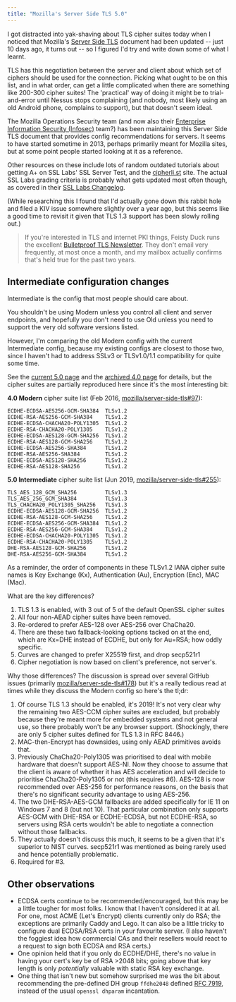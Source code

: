 ```yaml
---
title: "Mozilla's Server Side TLS 5.0"
---
```

I got distracted into yak-shaving about TLS cipher suites today when I noticed that Mozilla's [Server Side TLS](https://wiki.mozilla.org/Security/Server_Side_TLS) document had been updated -- just 10 days ago, it turns out -- so I figured I'd try and write down some of what I learnt.

TLS has this negotiation between the server and client about which set of ciphers should be used for the connection.
Picking what ought to be on this list, and in what order, can get a little complicated when there are something like 200-300 cipher suites!
The 'practical' way of doing it might be to trial-and-error until Nessus stops complaining (and nobody, most likely using an old Android phone, complains to support), but that doesn't seem ideal.

The Mozilla Operations Security team (and now also their [Enterprise Information Security (Infosec)](https://infosec.mozilla.org/) team?) has been maintaining this Server Side TLS document that provides config recommendations for servers.
It seems to have started sometime in 2013, perhaps primarily meant for Mozilla sites, but at some point people started looking at it as a reference.

Other resources on these include lots of random outdated tutorials about getting A+ on SSL Labs' SSL Server Test, and the [cipherli.st](https://cipherli.st/) site.
The actual SSL Labs grading criteria is probably what gets updated most often though, as covered in their [SSL Labs Changelog](https://community.qualys.com/docs/DOC-5737-ssl-labs-changelog).

(While researching this I found that I'd actually gone down this rabbit hole and filed a KIV issue somewhere slightly over a year ago, but this seems like a good time to revisit it given that TLS 1.3 support has been slowly rolling out.)

> If you're interested in TLS and internet PKI things, Feisty Duck runs the excellent [Bulletproof TLS Newsletter](https://www.feistyduck.com/bulletproof-tls-newsletter/). They don't email very frequently, at most once a month, and my mailbox actually confirms that's held true for the past two years.


## Intermediate configuration changes

Intermediate is the config that most people should care about.

You shouldn't be using Modern unless you control all client and server endpoints, and hopefully you don't need to use Old unless you need to support the very old software versions listed.

However, I'm comparing the old Modern config with the current Intermediate config, because my existing configs are closest to those two, since I haven't had to address SSLv3 or TLSv1.0/1.1 compatibility for quite some time.

See the [current 5.0 page](https://wiki.mozilla.org/Security/Server_Side_TLS#Intermediate_compatibility_.28recommended.29) and the [archived 4.0 page](https://wiki.mozilla.org/Security/Archive/Server_Side_TLS_4.0#Intermediate_compatibility_.28default.29) for details, but the cipher suites are partially reproduced here since it's the most interesting bit:

**4.0 Modern** cipher suite list (Feb 2016, [mozilla/server-side-tls#97](https://github.com/mozilla/server-side-tls/pull/97)):

```
ECDHE-ECDSA-AES256-GCM-SHA384  TLSv1.2
ECDHE-RSA-AES256-GCM-SHA384    TLSv1.2
ECDHE-ECDSA-CHACHA20-POLY1305  TLSv1.2
ECDHE-RSA-CHACHA20-POLY1305    TLSv1.2
ECDHE-ECDSA-AES128-GCM-SHA256  TLSv1.2
ECDHE-RSA-AES128-GCM-SHA256    TLSv1.2
ECDHE-ECDSA-AES256-SHA384      TLSv1.2
ECDHE-RSA-AES256-SHA384        TLSv1.2
ECDHE-ECDSA-AES128-SHA256      TLSv1.2
ECDHE-RSA-AES128-SHA256        TLSv1.2
```

**5.0 Intermediate** cipher suite list (Jun 2019, [mozilla/server-side-tls#255](https://github.com/mozilla/server-side-tls/pull/255)):

```
TLS_AES_128_GCM_SHA256         TLSv1.3
TLS_AES_256_GCM_SHA384         TLSv1.3
TLS_CHACHA20_POLY1305_SHA256   TLSv1.3
ECDHE-ECDSA-AES128-GCM-SHA256  TLSv1.2
ECDHE-RSA-AES128-GCM-SHA256    TLSv1.2
ECDHE-ECDSA-AES256-GCM-SHA384  TLSv1.2
ECDHE-RSA-AES256-GCM-SHA384    TLSv1.2
ECDHE-ECDSA-CHACHA20-POLY1305  TLSv1.2
ECDHE-RSA-CHACHA20-POLY1305    TLSv1.2
DHE-RSA-AES128-GCM-SHA256      TLSv1.2
DHE-RSA-AES256-GCM-SHA384      TLSv1.2
```

As a reminder, the order of components in these TLSv1.2 IANA cipher suite names is Key Exchange (Kx), Authentication (Au), Encryption (Enc), MAC (Mac).

What are the key differences?

1. TLS 1.3 is enabled, with 3 out of 5 of the default OpenSSL cipher suites
1. All four non-AEAD cipher suites have been removed.
1. Re-ordered to prefer AES-128 over AES-256 over ChaCha20.
1. There are these two fallback-looking options tacked on at the end, which are Kx=DHE instead of ECDHE, but only for Au=RSA; how oddly specific.
1. Curves are changed to prefer X25519 first, and drop secp521r1
1. Cipher negotiation is now based on client's preference, not server's.

Why those differences? The discussion is spread over several GitHub issues (primarily [mozilla/server-sde-tls#178](https://github.com/mozilla/server-side-tls/issues/178)) but it's a really tedious read at times while they discuss the Modern config so here's the tl;dr:

1. Of course TLS 1.3 should be enabled, it's 2019! It's not very clear why the remaining two AES-CCM cipher suites are excluded, but probably because they're meant more for embedded systems and not general use, so there probably won't be any browser support. (Shockingly, there are only 5 cipher suites defined for TLS 1.3 in RFC 8446.)
1. MAC-then-Encrypt has downsides, using only AEAD primitives avoids that.
1. Previously ChaCha20-Poly1305 was prioritised to deal with mobile hardware that doesn't support AES-NI. Now they choose to assume that the client is aware of whether it has AES acceleration and will decide to prioritise ChaCha20-Poly1305 or not (this requires #6). AES-128 is now recommended over AES-256 for performance reasons, on the basis that there's no significant security advantage to using AES-256.
1. The two DHE-RSA-AES-GCM fallbacks are added specifically for IE 11 on Windows 7 and 8 (but not 10). That particular combination only supports AES-GCM with DHE-RSA or ECDHE-ECDSA, but not ECDHE-RSA, so servers using RSA certs wouldn't be able to negotiate a connection without those fallbacks.
1. They actually doesn't discuss this much, it seems to be a given that it's superior to NIST curves. secp521r1 was mentioned as being rarely used and hence potentially problematic.
1. Required for #3.

## Other observations

- ECDSA certs continue to be recommended/encouraged, but this may be a little tougher for most folks.
  I know that I haven't considered it at all.
  For one, most ACME (Let's Encrypt) clients currently only do RSA; the exceptions are primarily Caddy and Lego.
  It can also be a little tricky to configure dual ECDSA/RSA certs in your favourite server.
  (I also haven't the foggiest idea how commercial CAs and their resellers would react to a request to sign both ECDSA and RSA certs.)
- One opinion held that if you only do ECDHE/DHE, there's no value in having your cert's key be of RSA >2048 bits; going above that key length is only _potentially_ valuable with static RSA key exchange.
- One thing that isn't new but somehow surprised me was the bit about recommending the pre-defined DH group `ffdhe2048` defined [RFC 7919](https://tools.ietf.org/html/rfc7919), instead of the usual `openssl dhparam` incantation.
